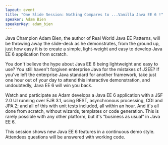 ```yaml
---
layout: event
title: "One Slide Session: Nothing Compares to ...Vanilla Java EE 6 !"
speaker: Adam Bien
speakerKey: adam_bien
---
```

Java Champion Adam Bien, the author of Real World Java EE Patterns, will be throwing away the slide-deck as he demonstrates,
from the ground up, just how easy it is to create a simple, light-weight and easy to develop Java EE 6 application from scratch.

You don't believe the hype about Java EE 6 being lightweight and easy to use?
You still haven't forgiven enterprise Java for the mistakes of J2EE?
If you've left the enterprise Java standard for another framework, take just one hour out of your day
to attend this interactive demonstration, and undoubtedly, Java EE 6 will win you back.

Watch and participate as Adam develops a Java EE 6 application with a JSF 2.0 UI running over EJB 3.1, using REST,
asynchronous processing, CDI and JPA 2; and all of this with unit tests included, all within an hour.
And it's all done from scratch, without wizards, templates or code generation.
This is rarely possible with any other platform, but it's “business as usual” in Java EE 6.

This session shows new Java EE 6 features in a continuous demo style. Attendees questions will be answered with working code.